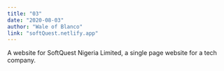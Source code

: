 ```yaml
---
title: "03"
date: "2020-08-03"
author: "Wale of Blanco"
link: "softQuest.netlify.app"
---
```

A website for SoftQuest Nigeria Limited, a single page website for a tech
company.